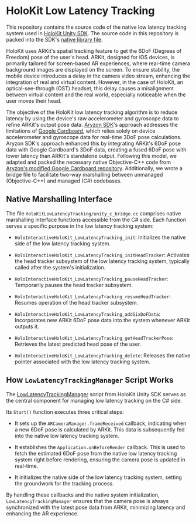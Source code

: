 # HoloKit Low Latency Tracking

This repository contains the source code of the native low latency tracking system used in [HoloKit Unity SDK](https://github.com/holoi/holokit-unity-sdk). The source code in this repository is packed into the SDK's [native library file](https://github.com/holoi/holokit-unity-sdk/blob/main/Runtime/iOS/NativeLibrary/libHoloKitLowLatencyTracking.a).

HoloKit uses ARKit's spatial tracking feature to get the 6DoF (Degrees of Freedom) pose of the user's head. ARKit, designed for iOS devices, is primarily tailored for screen-based AR experiences, where real-time camera background images are displayed on the screen. To ensure stability, the mobile device introduces a delay in the camera video stream, enhancing the integration of real and virtual content. However, in the case of HoloKit, an optical-see-through (OST) headset, this delay causes a misalignment between virtual content and the real world, especially noticeable when the user moves their head.

The objective of the HoloKit low latency tracking algorithm is to reduce latency by using the device's raw accelerometer and gyroscope data to refine ARKit's output pose data. [Aryzon SDK](https://github.com/Aryzon/unity-sdk)'s approach addresses the limitations of [Google Cardboard](https://github.com/googlevr/cardboard), which relies solely on device accelerometer and gyroscope data for real-time 3DoF pose calculations. Aryzon SDK's approach enhanced this by integrating ARKit's 6DoF pose data with Google Cardboard's 3DoF data, creating a fused 6DoF pose with lower latency than ARKit's standalone output. Following this model, we adapted and packed the necessary native Objective-C++ code from [Aryzon's modified Google Cardboard repository](https://github.com/Aryzon/cardboard/tree/main). Additionally, we wrote a bridge file to facilitate two-way marshalling between unmanaged (Objective-C++) and managed (C#) codebases.

## Native Marshalling Interface

The file `HoloKitLowLatencyTracking/unity_c_bridge.cc` comprises native marshalling interface functions accessible from the C# side. Each function serves a specific purpose in the low latency tracking system:

- `HoloInteractiveHoloKit_LowLatencyTracking_init`: Initializes the native side of the low latency tracking system.

- `HoloInteractiveHoloKit_LowLatencyTracking_initHeadTracker`: Activates the head tracker subsystem of the low latency tracking system, typically called after the system's initialization.

- `HoloInteractiveHoloKit_LowLatencyTracking_pauseHeadTracker`: Temporarily pauses the head tracker subsystem.

- `HoloInteractiveHoloKit_LowLatencyTracking_resumeHeadTracker`: Resumes operation of the head tracker subsystem.

- `HoloInteractiveHoloKit_LowLatencyTracking_addSixDoFData`: Incorporates new ARKit 6DoF pose data into the system whenever ARKit outputs it.

- `HoloInteractiveHoloKit_LowLatencyTracking_getHeadTrackerPose`: Retrieves the latest predicted head pose of the user.

- `HoloInteractiveHoloKit_LowLatencyTracking_delete`: Releases the native pointer associated with the low latency tracking system.

## How `LowLatencyTrackingManager` Script Works

The [LowLatencyTrackingManager](https://github.com/holoi/holokit-unity-sdk/blob/main/Runtime/LowLatencyTrackingManager.cs) script from HoloKit Unity SDK serves as the central component for managing low latency tracking on the C# side.

Its `Start()` function executes three critical steps:

- It sets up the `ARCameraManager.frameReceived` callback, indicating when a new 6DoF pose is calculated by ARKit. This data is subsequently fed into the native low latency tracking system.

- It establishes the `Application.onBeforeRender` callback. This is used to fetch the estimated 6DoF pose from the native low latency tracking system right before rendering, ensuring the camera pose is updated in real-time.

- It initializes the native side of the low latency tracking system, setting the groundwork for the tracking process.

By handling these callbacks and the native system initialization, `LowLatencyTrackingManager` ensures that the camera pose is always synchronized with the latest pose data from ARKit, minimizing latency and enhancing the AR experience.
